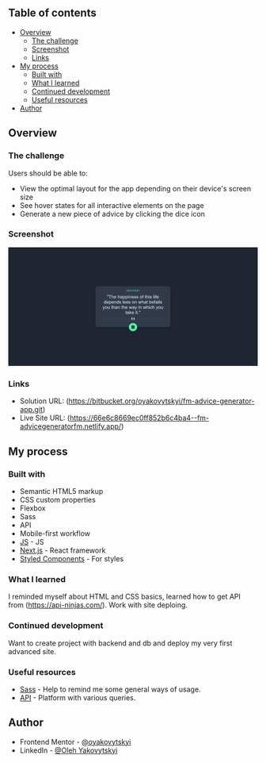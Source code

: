 ## Table of contents

- [Overview](#overview)
  - [The challenge](#the-challenge)
  - [Screenshot](#screenshot)
  - [Links](#links)
- [My process](#my-process)
  - [Built with](#built-with)
  - [What I learned](#what-i-learned)
  - [Continued development](#continued-development)
  - [Useful resources](#useful-resources)
- [Author](#author)

## Overview

### The challenge

Users should be able to:

- View the optimal layout for the app depending on their device's screen size
- See hover states for all interactive elements on the page
- Generate a new piece of advice by clicking the dice icon

### Screenshot

![](./screenshot.png)

### Links

- Solution URL: (https://bitbucket.org/oyakovytskyi/fm-advice-generator-app.git)
- Live Site URL: (https://66e6c8669ec0ff852b6c4ba4--fm-advicegeneratorfm.netlify.app/)

## My process

### Built with

- Semantic HTML5 markup
- CSS custom properties
- Flexbox
- Sass
- API
- Mobile-first workflow
- [JS](https://www.javascript.com/) - JS
- [Next.js](https://nextjs.org/) - React framework
- [Styled Components](https://styled-components.com/) - For styles

### What I learned

I reminded myself about HTML and CSS basics, learned how to get API from (https://api-ninjas.com/). Work with site deploing.

### Continued development

Want to create project with backend and db and deploy my very first advanced site.

### Useful resources

- [Sass](https://sass-lang.com/) - Help to remind me some general ways of usage.
- [API](https://api-ninjas.com/) - Platform with various queries.

## Author

- Frontend Mentor - [@oyakovytskyi](https://www.frontendmentor.io/profile/oyakovytskyi)
- LinkedIn - [@Oleh Yakovytskyi](https://www.linkedin.com/in/oleh-yakovytskyi-52604a328/)
